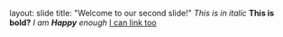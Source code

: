 layout: slide
title: "Welcome to our second slide!"
_This is in italic_
**This is bold?**
_I am **Happy** enough_
[I can link too](www.google.com)
